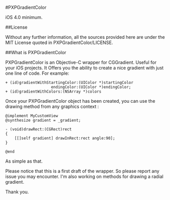 
#PXPGradientColor

iOS 4.0 minimum.

##License

Without any further information, all the sources provided here are under the MIT License quoted in PXPGradientColor/LICENSE.


##What is PXPGradientColor

PXPGradientColor is an Objective-C wrapper for CGGradient. Useful for your iOS projects.
It Offers you the ability to create a nice gradient with just one line of code.
For example:

	+ (id)gradientWithStartingColor:(UIColor *)startingColor 
						endingColor:(UIColor *)endingColor;
	+ (id)gradientWithColors:(NSArray *)colors
	
Once your PXPGradientColor object has been created, you can use the drawing method from any graphics context :


	@implement MyCustomView
	@synthesize gradient = _gradient;
	
	- (void)drawRect:(CGRect)rect
	{
		[[]self gradient] drawInRect:rect angle:90];
	}
	
	@end
	
As simple as that.

Please notice that this is a first draft of the wrapper. So please report any issue you may encounter.
I'm also working on methods for drawing a radial gradient.

Thank you.